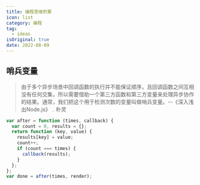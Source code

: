 ```yaml
---
title: 编程思维积累
icon: list
category: 编程
tag:
  - ideas
isOriginal: true
date: 2022-08-09
---
```


## 哨兵变量

> 由于多个异步场景中回调函数的执行并不能保证顺序，且回调函数之间互相没有任何交集，所以需要借助一个第三方函数和第三方变量来处理异步协作的结果。通常，我们把这个用于检测次数的变量叫做哨兵变量。--《深入浅出Node.js》﹒朴灵

```js
var after = function (times, callback) {
  var count = 0, results = {};
  return function (key, value) {
    results[key] = value;
    count++;
    if (count === times) {
      callback(results);
    }
  };
};
var done = after(times, render);
```

